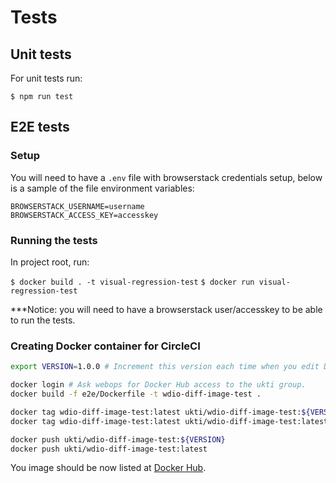 # Tests

## Unit tests

For unit tests run:

`$ npm run test`

## E2E tests

### Setup

You will need to have a `.env` file with browserstack credentials setup, below
is a sample of the file environment variables:

```
BROWSERSTACK_USERNAME=username
BROWSERSTACK_ACCESS_KEY=accesskey
```

### Running the tests

In project root, run:

`$ docker build . -t visual-regression-test`
`$ docker run visual-regression-test`

***Notice: you will need to have a browserstack user/accesskey to be able to run the tests.

### Creating Docker container for CircleCI

```bash
export VERSION=1.0.0 # Increment this version each time when you edit Dockerfile.

docker login # Ask webops for Docker Hub access to the ukti group.
docker build -f e2e/Dockerfile -t wdio-diff-image-test .

docker tag wdio-diff-image-test:latest ukti/wdio-diff-image-test:${VERSION}
docker tag wdio-diff-image-test:latest ukti/wdio-diff-image-test:latest

docker push ukti/wdio-diff-image-test:${VERSION}
docker push ukti/wdio-diff-image-test:latest
```

You image should be now listed at [Docker Hub](https://cloud.docker.com/u/ukti/repository/docker/ukti/wdio-diff-image-test/tags).